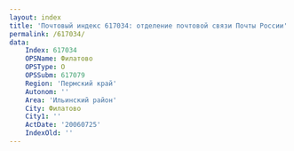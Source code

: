 ```yaml
---
layout: index
title: 'Почтовый индекс 617034: отделение почтовой связи Почты России'
permalink: /617034/
data:
    Index: 617034
    OPSName: Филатово
    OPSType: О
    OPSSubm: 617079
    Region: 'Пермский край'
    Autonom: ''
    Area: 'Ильинский район'
    City: Филатово
    City1: ''
    ActDate: '20060725'
    IndexOld: ''
---
```

